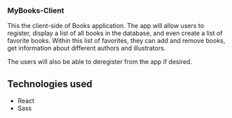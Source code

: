 ### MyBooks-Client
This the client-side of Books application. The app will allow users to register, display a list of all books in the database, and even create a list of favorite books. Within this list of favorites, they can add and remove books, get information about different authors and illustrators.

The users will also be able to deregister from the app if desired.

## Technologies used
- React 
- Sass